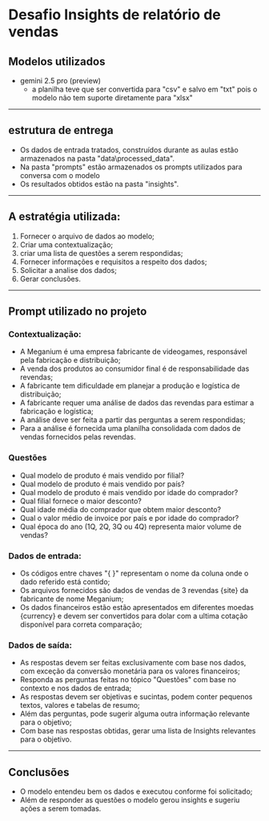 # Desafio Insights de relatório de vendas 

## Modelos utilizados

* gemini 2.5 pro (preview)
    * a planilha teve que ser convertida para "csv" e salvo em "txt" pois o modelo não tem suporte diretamente para "xlsx"
---
## estrutura de entrega 

- Os dados de entrada tratados, construídos durante as aulas estão armazenados na pasta "data\processed_data".
- Na pasta "prompts" estão armazenados os prompts utilizados para conversa com o modelo
- Os resultados obtidos estão na pasta "insights".

---

## A estratégia utilizada:

1. Fornecer o arquivo de dados ao modelo;
2. Criar uma contextualização;
3. criar uma lista de questões a serem respondidas; 
4. Fornecer informações e requisitos a respeito dos dados;
5. Solicitar a analise dos dados;
6. Gerar conclusões.

---
## Prompt utilizado no projeto

### Contextualização:
* A Meganium é uma empresa fabricante de videogames, responsável pela fabricação e distribuição;
* A venda dos produtos ao consumidor final é de responsabilidade das revendas;
* A fabricante tem dificuldade em planejar a produção e logística de distribuição;
* A fabricante requer uma análise de dados das revendas para estimar a fabricação e logística;
* A análise deve ser feita a partir das perguntas a serem respondidas;
* Para a análise é fornecida uma planilha consolidada com dados de vendas fornecidos pelas revendas.

### Questões 
* Qual modelo de produto é mais vendido por filial?
* Qual modelo de produto é mais vendido por país?
* Qual modelo de produto é mais vendido por idade do comprador?
* Qual filial fornece o maior desconto?
* Qual idade média do comprador que obtem maior desconto?
* Qual o valor médio de invoice por país e por idade do comprador?
* Qual época do ano (1Q, 2Q, 3Q ou 4Q) representa maior volume de vendas?

### Dados de entrada:
* Os códigos entre chaves "{ }" representam o nome da coluna onde o dado referido está contido;
* Os arquivos fornecidos são dados de vendas de 3 revendas {site} da fabricante de nome Meganium;
* Os dados financeiros estão estão apresentados em diferentes moedas {currency} e devem ser convertidos para dolar com a ultima cotação disponível para correta comparação;

### Dados de saída:
* As respostas devem ser feitas exclusivamente com base nos dados, com exceção da conversão monetária para os valores financeiros;
* Responda as perguntas feitas no tópico "Questões" com base no contexto e nos dados de entrada;
* As respostas devem ser objetivas e sucintas, podem conter pequenos textos, valores e tabelas de resumo;
* Além das perguntas, pode sugerir alguma outra informação relevante para o objetivo;
* Com base nas respostas obtidas, gerar uma lista de Insights relevantes para o objetivo. 

---
## Conclusões

* O modelo entendeu bem os dados e executou conforme foi solicitado;
* Além de responder as questões o modelo gerou insights e sugeriu ações a serem tomadas.

